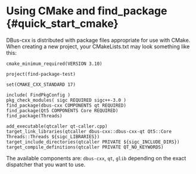 Using CMake and find_package {#quick_start_cmake}
==

DBus-cxx is distributed with package files appropriate for use with CMake.  When creating a new project, your CMakeLists.txt may look something like this:

```
cmake_minimum_required(VERSION 3.10)

project(find-package-test)

set(CMAKE_CXX_STANDARD 17)

include( FindPkgConfig )
pkg_check_modules( sigc REQUIRED sigc++-3.0 )
find_package(dbus-cxx COMPONENTS qt REQUIRED)
find_package(Qt5 COMPONENTS Core REQUIRED)
find_package(Threads)
    
add_executable(qtcaller qt-caller.cpp)
target_link_libraries(qtcaller dbus-cxx::dbus-cxx-qt Qt5::Core Threads::Threads ${sigc_LIBRARIES})
target_include_directories(qtcaller PRIVATE ${sigc_INCLUDE_DIRS})
target_compile_definitions(qtcaller PRIVATE QT_NO_KEYWORDS)
```

The available components are: `dbus-cxx`, `qt`, `glib` depending on the exact dispatcher that you want to use.

